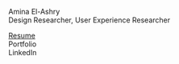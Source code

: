 Amina El-Ashry  
Design Researcher, User Experience Researcher  

[Resume](https://github.com/aminaelashry/amina.elashry/main/resume)  
Portfolio   
LinkedIn   
